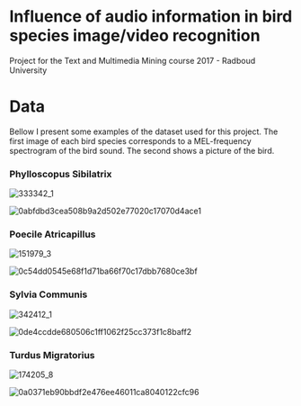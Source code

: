 # Influence of audio information in bird species image/video recognition

Project for the Text and Multimedia Mining course 2017 - Radboud University

# Data

Bellow I present some examples of the dataset used for this project. The first image of each bird species corresponds to a MEL-frequency spectrogram of the bird sound. The second shows a picture of the bird.

### Phylloscopus Sibilatrix

![333342_1](https://user-images.githubusercontent.com/11043723/34380377-4a2bb14e-eb01-11e7-923f-7d0c0467c116.jpg)

![0abfdbd3cea508b9a2d502e77020c17070d4ace1](https://user-images.githubusercontent.com/11043723/34380412-8166e908-eb01-11e7-9b69-45fb42a95afe.jpg)

### Poecile Atricapillus

![151979_3](https://user-images.githubusercontent.com/11043723/34380400-7792daae-eb01-11e7-853e-164ee0f68225.jpg)

![0c54dd0545e68f1d71ba66f70c17dbb7680ce3bf](https://user-images.githubusercontent.com/11043723/34380420-8be81b86-eb01-11e7-80fd-032da6cd2f08.jpg)

### Sylvia Communis

![342412_1](https://user-images.githubusercontent.com/11043723/34380387-60bd0610-eb01-11e7-9281-0cc8f53992cd.jpg)

![0de4ccdde680506c1ff1062f25cc373f1c8baff2](https://user-images.githubusercontent.com/11043723/34380428-9aab3a9a-eb01-11e7-9e1f-f74ff9e2e6ad.jpg)

### Turdus Migratorius

![174205_8](https://user-images.githubusercontent.com/11043723/34380394-682c5824-eb01-11e7-8c3a-5708e96ce7eb.jpg)

![0a0371eb90bbdf2e476ee46011ca8040122cfc96](https://user-images.githubusercontent.com/11043723/34380430-a021c1a6-eb01-11e7-9662-4c853b083fe9.jpg)

